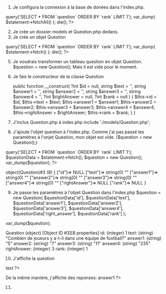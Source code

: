 1. Je configura la connexion à la base de donées dans l'index.php.
<?php

$databaseHandler = new PDO('mysql:host=localhost;dbname=quizv1', 'root', 'root');
$statement = $databaseHandler->query('SELECT * FROM `question` ORDER BY `rank` LIMIT 1');
var_dump(
    $statement->fetchAll()
);
die();
?>

2. Je crée un dossier models et Question.php dedans.
3. Je crée un objet Question
<?php

class Question
{
    public ?int $id;
    public string $text;
    public string $answer1;
    public string $answer2;
    public string $answer3;
    public string $answer4;
    public ?int $rightAnswer;
    public ?int $rank;
}

4. Je cherche la premiqère question dans la base de données

<?php

$databaseHandler = new PDO('mysql:host=localhost;dbname=quizv1', 'root', 'root');
$statement = $databaseHandler->query('SELECT * FROM `question` ORDER BY `rank` LIMIT 1');

var_dump(
    $statement->fetch()
);
die();
?>

5. Je voudrais transformer un tableau question en objet Question.
$question = new Question(); Mais il est vide pour le moment.

6. Je fais le constructeur de la classe Question

   public function __construct(
        ?int $id = null,
        string $text = '',
        string $answer1 = '',
        string $answer2 = '',
        string $answer3 = '',
        string $answer4 = '',
        ?int $rightAnswer = null,
        ?int $rank = null
    ) {
        $this->id = $id;
        $this->text = $text;
        $this->answer1 = $answer1;
        $this->answer2 = $answer2;
        $this->answer3 = $answer3;
        $this->answer4 = $answer4;
        $this->rightAnswer = $rightAnswer;
        $this->rank = $rank;
    }
}

7. J'inclus Question.php à index.php
 include './models/Question.php';
 
8. J'ajoute l'objet question à l'index.php.
Comme j'ai pas passé les paramètres à l'onjet Question, mon objet est vide.
($question = new Question();)

<?php

include './models/Question.php';

$databaseHandler = new PDO('mysql:host=localhost;dbname=quizv1', 'root', 'root');
$statement = $databaseHandler->query('SELECT * FROM `question` ORDER BY `rank` LIMIT 1');
$questionData = $statement->fetch();
$question = new Question();

var_dump($question);
?>

object(Question)#3 (8) { ["id"]=> NULL ["text"]=> string(0) "" ["answer1"]=> string(0) "" ["answer2"]=> string(0) "" ["answer3"]=> string(0) "" ["answer4"]=> string(0) "" ["rightAnswer"]=> NULL ["rank"]=> NULL }

9. Je passe les paramètres à l'objet Question dans l'index.php
$question = new Question(
    $questionData['id'],
    $questionData['text'],
    $questionData['answer1'],
    $questionData['answer2'],
    $questionData['answer3'],
    $questionData['answer4'],
    $questionData['right_answer'],
    $questionData['rank']
);

var_dump($question);

Question (object) [Object ID #3][8 properties]
id: (integer) 1 
text: (string) "Combien de joueurs y a-t-il dans une équipe de football?"
answer1: (string) "5"
answer2: (string) "7"
answer3: (string) "11"
answer4: (string) "235"
rightAnswer: (integer) 3 
rank: (integer) 1

10. J'affiche la question
 <p id="current-question-text" class="question-text"><?= $question->text ?></p>
 De la même manière, j'affiche des reponses:
  <label class="custom-control-label" for="answer1" id="answer1-caption"><?= $question->answer1 ?></label>

11. 
